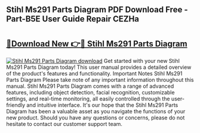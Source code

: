 ## Stihl Ms291 Parts Diagram PDF Download Free - Part-B5E User Guide Repair CEZHa

# <h2><a href="http://dfl1bs.blite.top/?on=Stihl+Ms291+Parts+Diagram">🔗Download New 👉🔴 Stihl Ms291 Parts Diagram</a></h2>

[![Stihl Ms291 Parts Diagram download](https://i.imgur.com/lujVjoI.png)](http://dfl1bs.blite.top/?on=Stihl+Ms291+Parts+Diagram)
Get started with your new Stihl Ms291 Parts Diagram today! This user manual provides a detailed overview of the product's features and functionality. Important Notes Stihl Ms291 Parts Diagram Please take note of any important information throughout this manual. Stihl Ms291 Parts Diagram comes with a range of advanced features, including object detection, facial recognition, customizable settings, and real-time monitoring, all easily controlled through the user-friendly and intuitive interface. It's our hope that the Stihl Ms291 Parts Diagram has been a valuable asset as you navigate the functions of your new product. Should you have any questions or concerns, please do not hesitate to contact our customer support team.
